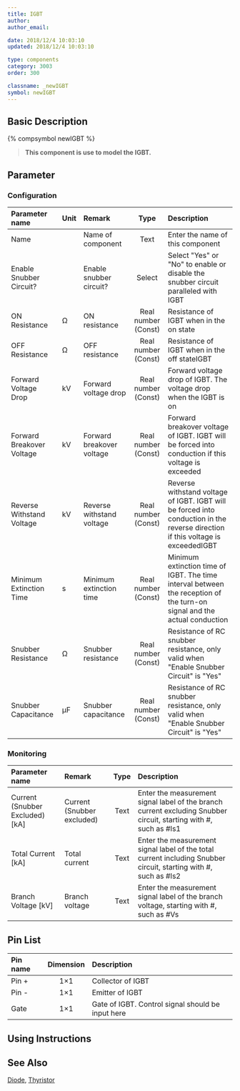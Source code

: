 ```yaml
---
title: IGBT
author:
author_email:

date: 2018/12/4 10:03:10
updated: 2018/12/4 10:03:10

type: components
category: 3003
order: 300

classname: _newIGBT
symbol: newIGBT
---
```


## Basic Description

{% compsymbol newIGBT %}

> **This component is use to model the IGBT.**

## Parameter

### Configuration

| Parameter name            | Unit | Remark                    |        Type         | Description                                                                                                                     |
| :------------------------ | :--- | :------------------------ | :-----------------: | :------------------------------------------------------------------------------------------------------------------------------ |
| Name                      |      | Name of component         |        Text         | Enter the name of this component                                                                                                |
| Enable Snubber Circuit?   |      | Enable snubber circuit?   |       Select        | Select "Yes" or "No" to enable or disable the snubber circuit paralleled with IGBT                                              |
| ON Resistance             | Ω    | ON resistance             | Real number (Const) | Resistance of IGBT when in the on state                                                                                         |
| OFF Resistance            | Ω    | OFF resistance            | Real number (Const) | Resistance of IGBT when in the off stateIGBT                                                                                    |
| Forward Voltage Drop      | kV   | Forward voltage drop      | Real number (Const) | Forward voltage drop of IGBT. The voltage drop when the IGBT is on                                                              |
| Forward Breakover Voltage | kV   | Forward breakover voltage | Real number (Const) | Forward breakover voltage of IGBT. IGBT will be forced into conduction if this voltage is exceeded                              |
| Reverse Withstand Voltage | kV   | Reverse withstand voltage | Real number (Const) | Reverse withstand voltage of IGBT. IGBT will be forced into conduction in the reverse direction if this voltage is exceededIGBT |
| Minimum Extinction Time   | s    | Minimum extinction time   | Real number (Const) | Minimum extinction time of IGBT. The time interval between the reception of the turn-on signal and the actual conduction        |
| Snubber Resistance        | Ω    | Snubber resistance        | Real number (Const) | Resistance of RC snubber resistance, only valid when "Enable Snubber Circuit" is "Yes"                                          |
| Snubber Capacitance       | μF   | Snubber capacitance       | Real number (Const) | Resistance of RC snubber resistance, only valid when "Enable Snubber Circuit" is "Yes"                                          |

### Monitoring

| Parameter name                    | Remark                     | Type | Description                                                                                                       |
| :-------------------------------- | :------------------------- | :--: | :---------------------------------------------------------------------------------------------------------------- |
| Current (Snubber Excluded) \[kA\] | Current (Snubber excluded) | Text | Enter the measurement signal label of the branch current excluding Snubber circuit, starting with #, such as #Is1 |
| Total Current \[kA\]              | Total current              | Text | Enter the measurement signal label of the total current including Snubber circuit, starting with #, such as #Is2  |
| Branch Voltage \[kV\]             | Branch voltage             | Text | Enter the measurement signal label of the branch voltage, starting with #, such as #Vs                            |

## Pin List

| Pin name | Dimension | Description                                       |
| :------- | :-------: | :------------------------------------------------ |
| Pin +    |    1×1    | Collector of IGBT                                 |
| Pin -    |    1×1    | Emitter of IGBT                                   |
| Gate     |    1×1    | Gate of IGBT. Control signal should be input here |

## Using Instructions

## See Also

[Diode](comp_newDiode.html), [Thyristor](comp_newThyristor.html)
